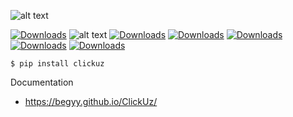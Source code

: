 ![alt text](https://i.imgur.com/JodvWCx.jpg)

[![Downloads](https://pepy.tech/badge/clickuz)](https://pepy.tech/project/clickuz)
![alt text](https://img.shields.io/badge/code%20style-black-000000.svg)
[![Downloads](https://img.shields.io/pypi/v/clickuz)](https://pypi.org/project/ClickUz)
[![Downloads](https://black.readthedocs.io/en/stable/_static/license.svg)](https://github.com/begyy/ClickUz/blob/master/LICENSE)
[![Downloads](https://img.shields.io/badge/docs-passing-green)](https://begyy.github.io/ClickUz/)
[![Downloads](https://img.shields.io/badge/telegram-djangouzb-green)](https://t.me/djangouzb)
[![Downloads](https://img.shields.io/badge/author-begyy-green)](https://t.me/begyy)
```console
$ pip install clickuz
```

Documentation
* https://begyy.github.io/ClickUz/